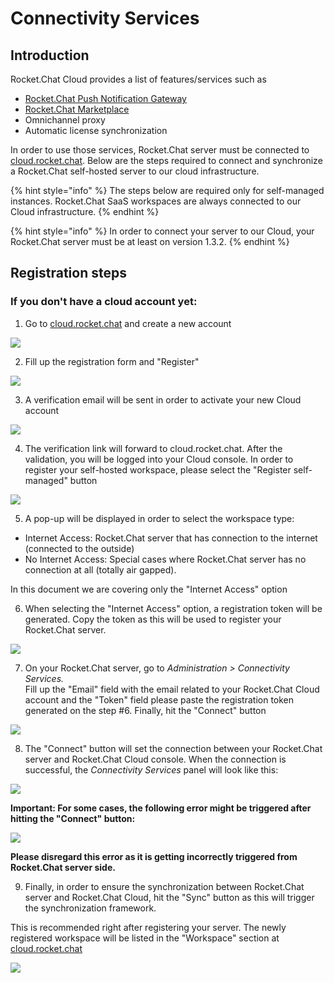 # Connectivity Services

## Introduction

Rocket.Chat Cloud provides a list of features/services such as

* [Rocket.Chat Push Notification Gateway](https://docs.rocket.chat/guides/administrator-guides/notifications/push-notifications#push-gateway)
* [Rocket.Chat Marketplace](https://rocket.chat/marketplace)
* Omnichannel proxy
* Automatic license synchronization 

In order to use those services, Rocket.Chat server must be connected to [cloud.rocket.chat](https://cloud.rocket.chat/). Below are the steps required to connect and synchronize a Rocket.Chat self-hosted server to our cloud infrastructure.

{% hint style="info" %}
The steps below are required only for self-managed instances. Rocket.Chat SaaS workspaces are always connected to our Cloud infrastructure.
{% endhint %}

{% hint style="info" %}
In order to connect your server to our Cloud, your Rocket.Chat server must be at least on version 1.3.2.
{% endhint %}

## Registration steps

### If you don't have a cloud account yet:

1. Go to [cloud.rocket.chat](https://cloud.rocket.chat/) and create a new account

![](../../.gitbook/assets/image%20%28154%29.png)

2. Fill up the registration form and "Register"

![](../../.gitbook/assets/c_4.png)

3. A verification email will be sent in order to activate your new Cloud account 

![](../../.gitbook/assets/image%20%28155%29.png)

4. The verification link will forward to cloud.rocket.chat. After the validation, you will be logged into your Cloud console. In order to register your self-hosted workspace, please select the "Register self-managed" button

![](../../.gitbook/assets/c_6.png)

5. A pop-up will be displayed in order to select the workspace type: 

* Internet Access: Rocket.Chat server that has connection to the internet \(connected to the outside\)
* No Internet Access: Special cases where Rocket.Chat server has no connection at all \(totally air gapped\).

In this document we are covering only the "Internet Access" option

6. When selecting the "Internet Access" option, a registration token will be generated. Copy the token as this will be used to register your Rocket.Chat server.

![](../../.gitbook/assets/c_8.png)

7. On your Rocket.Chat server, go to _Administration &gt; Connectivity Services._   
Fill up the "Email" field with the email related to your Rocket.Chat Cloud account and the "Token" field please paste the registration token generated on the step \#6. Finally, hit the "Connect" button

![](../../.gitbook/assets/c_9.png)

8. The "Connect" button will set the connection between your Rocket.Chat server and Rocket.Chat Cloud console. When the connection is successful, the _Connectivity Services_ panel will look like this:



![](../../.gitbook/assets/c_10.png)

**Important: For some cases, the following error might be triggered after hitting the "Connect" button:**

![](../../.gitbook/assets/screenshot_490.png)

**Please disregard this error as it is getting incorrectly triggered from Rocket.Chat server side.**

9. Finally, in order to ensure the synchronization between Rocket.Chat server and Rocket.Chat Cloud, hit the "Sync" button as this will trigger the synchronization framework. 

This is recommended right after registering your server. The newly registered workspace will be listed in the "Workspace" section at [cloud.rocket.chat](https://cloud.rocket.chat/)

![](../../.gitbook/assets/screenshot_481.png)









